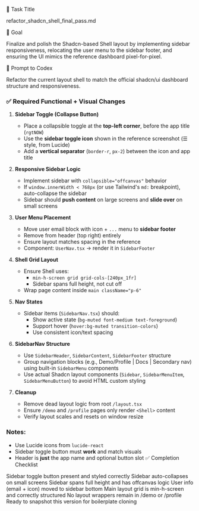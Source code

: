 📄 Task Title

refactor_shadcn_shell_final_pass.md

🎯 Goal

Finalize and polish the Shadcn-based Shell layout by implementing sidebar responsiveness, relocating the user menu to the sidebar footer, and ensuring the UI mimics the reference dashboard pixel-for-pixel.

🧠 Prompt to Codex

Refactor the current layout shell to match the official shadcn/ui dashboard structure and responsiveness.

### ✅ Required Functional + Visual Changes

1. **Sidebar Toggle (Collapse Button)**
   - Place a collapsible toggle at the **top-left corner**, before the app title (`rgtNOW`)
   - Use the **sidebar toggle icon** shown in the reference screenshot (☰ style, from Lucide)
   - Add a **vertical separator** (`border-r`, `px-2`) between the icon and app title

2. **Responsive Sidebar Logic**
   - Implement sidebar with `collapsible="offcanvas"` behavior
   - If `window.innerWidth < 768px` (or use Tailwind's `md:` breakpoint), auto-collapse the sidebar
   - Sidebar should **push content** on large screens and **slide over** on small screens

3. **User Menu Placement**
   - Move user email block with icon + `...` menu to **sidebar footer**
   - Remove from header (top right) entirely
   - Ensure layout matches spacing in the reference
   - Component: `UserNav.tsx` → render it in `SidebarFooter`

4. **Shell Grid Layout**
   - Ensure Shell uses:
     - `min-h-screen grid grid-cols-[240px_1fr]`
     - Sidebar spans full height, not cut off
   - Wrap page content inside `main className="p-6"`

5. **Nav States**
   - Sidebar items (`SidebarNav.tsx`) should:
     - Show active state (`bg-muted font-medium text-foreground`)
     - Support hover (`hover:bg-muted transition-colors`)
     - Use consistent icon/text spacing

6. **SidebarNav Structure**
   - Use `SidebarHeader`, `SidebarContent`, `SidebarFooter` structure
   - Group navigation blocks (e.g., Demo/Profile | Docs | Secondary nav) using built-in `SidebarMenu` components
   - Use actual Shadcn layout components (`Sidebar`, `SidebarMenuItem`, `SidebarMenuButton`) to avoid HTML custom styling

7. **Cleanup**
   - Remove dead layout logic from root `/layout.tsx`
   - Ensure `/demo` and `/profile` pages only render `<Shell>` content
   - Verify layout scales and resets on window resize

### Notes:
- Use Lucide icons from `lucide-react`
- Sidebar toggle button must **work** and match visuals
- Header is **just** the app name and optional button slot
✅ Completion Checklist

 Sidebar toggle button present and styled correctly
 Sidebar auto-collapses on small screens
 Sidebar spans full height and has offcanvas logic
 User info (email + icon) moved to sidebar bottom
 Main layout grid is min-h-screen and correctly structured
 No layout wrappers remain in /demo or /profile
 Ready to snapshot this version for boilerplate cloning